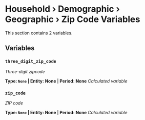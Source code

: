 # Household › Demographic › Geographic › Zip Code Variables

This section contains 2 variables.

## Variables

### `three_digit_zip_code`
*Three-digit zipcode*

**Type: `None` | Entity: None | Period: None**
*Calculated variable*

### `zip_code`
*ZIP code*

**Type: `None` | Entity: None | Period: None**
*Calculated variable*
